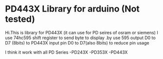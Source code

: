 # PD443X Library for arduino (Not tested)
Hi.This is library for PD443X (it can use for PD seires of osram or siemens)
I use 74hc595 shift register to send byte to display .by use 595 output D0 to D7 (8bits) to PD443X input pin D0 to D7(also 8bits) to reduce pin usage

I think it work with all PD Series 
-PD243X
-PD353X
-PD443X

